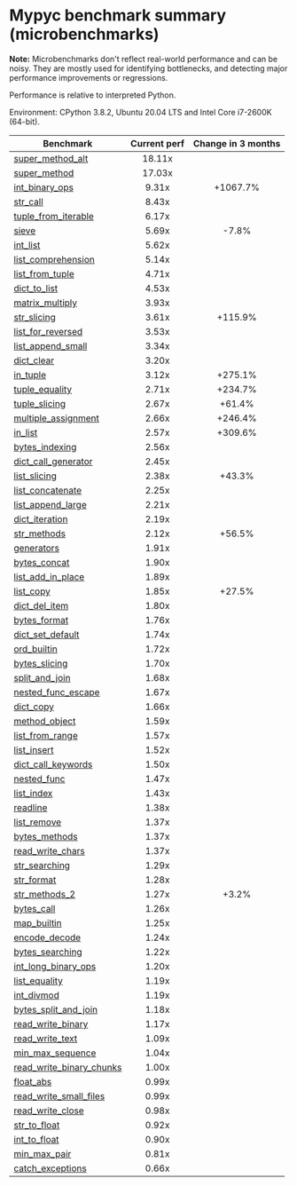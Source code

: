# Mypyc benchmark summary (microbenchmarks)

**Note:** Microbenchmarks don't reflect real-world performance and can be noisy.
           They are mostly used for identifying bottlenecks, and detecting major performance
           improvements or regressions.

Performance is relative to interpreted Python.

Environment: CPython 3.8.2, Ubuntu 20.04 LTS and Intel Core i7-2600K (64-bit).

| Benchmark | Current perf | Change in 3 months |
| --- | :---: | :---: |
| [super_method_alt](benchmarks/super_method_alt.md) | 18.11x |  |
| [super_method](benchmarks/super_method.md) | 17.03x |  |
| [int_binary_ops](benchmarks/int_binary_ops.md) | 9.31x | +1067.7% |
| [str_call](benchmarks/str_call.md) | 8.43x |  |
| [tuple_from_iterable](benchmarks/tuple_from_iterable.md) | 6.17x |  |
| [sieve](benchmarks/sieve.md) | 5.69x | -7.8% |
| [int_list](benchmarks/int_list.md) | 5.62x |  |
| [list_comprehension](benchmarks/list_comprehension.md) | 5.14x |  |
| [list_from_tuple](benchmarks/list_from_tuple.md) | 4.71x |  |
| [dict_to_list](benchmarks/dict_to_list.md) | 4.53x |  |
| [matrix_multiply](benchmarks/matrix_multiply.md) | 3.93x |  |
| [str_slicing](benchmarks/str_slicing.md) | 3.61x | +115.9% |
| [list_for_reversed](benchmarks/list_for_reversed.md) | 3.53x |  |
| [list_append_small](benchmarks/list_append_small.md) | 3.34x |  |
| [dict_clear](benchmarks/dict_clear.md) | 3.20x |  |
| [in_tuple](benchmarks/in_tuple.md) | 3.12x | +275.1% |
| [tuple_equality](benchmarks/tuple_equality.md) | 2.71x | +234.7% |
| [tuple_slicing](benchmarks/tuple_slicing.md) | 2.67x | +61.4% |
| [multiple_assignment](benchmarks/multiple_assignment.md) | 2.66x | +246.4% |
| [in_list](benchmarks/in_list.md) | 2.57x | +309.6% |
| [bytes_indexing](benchmarks/bytes_indexing.md) | 2.56x |  |
| [dict_call_generator](benchmarks/dict_call_generator.md) | 2.45x |  |
| [list_slicing](benchmarks/list_slicing.md) | 2.38x | +43.3% |
| [list_concatenate](benchmarks/list_concatenate.md) | 2.25x |  |
| [list_append_large](benchmarks/list_append_large.md) | 2.21x |  |
| [dict_iteration](benchmarks/dict_iteration.md) | 2.19x |  |
| [str_methods](benchmarks/str_methods.md) | 2.12x | +56.5% |
| [generators](benchmarks/generators.md) | 1.91x |  |
| [bytes_concat](benchmarks/bytes_concat.md) | 1.90x |  |
| [list_add_in_place](benchmarks/list_add_in_place.md) | 1.89x |  |
| [list_copy](benchmarks/list_copy.md) | 1.85x | +27.5% |
| [dict_del_item](benchmarks/dict_del_item.md) | 1.80x |  |
| [bytes_format](benchmarks/bytes_format.md) | 1.76x |  |
| [dict_set_default](benchmarks/dict_set_default.md) | 1.74x |  |
| [ord_builtin](benchmarks/ord_builtin.md) | 1.72x |  |
| [bytes_slicing](benchmarks/bytes_slicing.md) | 1.70x |  |
| [split_and_join](benchmarks/split_and_join.md) | 1.68x |  |
| [nested_func_escape](benchmarks/nested_func_escape.md) | 1.67x |  |
| [dict_copy](benchmarks/dict_copy.md) | 1.66x |  |
| [method_object](benchmarks/method_object.md) | 1.59x |  |
| [list_from_range](benchmarks/list_from_range.md) | 1.57x |  |
| [list_insert](benchmarks/list_insert.md) | 1.52x |  |
| [dict_call_keywords](benchmarks/dict_call_keywords.md) | 1.50x |  |
| [nested_func](benchmarks/nested_func.md) | 1.47x |  |
| [list_index](benchmarks/list_index.md) | 1.43x |  |
| [readline](benchmarks/readline.md) | 1.38x |  |
| [list_remove](benchmarks/list_remove.md) | 1.37x |  |
| [bytes_methods](benchmarks/bytes_methods.md) | 1.37x |  |
| [read_write_chars](benchmarks/read_write_chars.md) | 1.37x |  |
| [str_searching](benchmarks/str_searching.md) | 1.29x |  |
| [str_format](benchmarks/str_format.md) | 1.28x |  |
| [str_methods_2](benchmarks/str_methods_2.md) | 1.27x | +3.2% |
| [bytes_call](benchmarks/bytes_call.md) | 1.26x |  |
| [map_builtin](benchmarks/map_builtin.md) | 1.25x |  |
| [encode_decode](benchmarks/encode_decode.md) | 1.24x |  |
| [bytes_searching](benchmarks/bytes_searching.md) | 1.22x |  |
| [int_long_binary_ops](benchmarks/int_long_binary_ops.md) | 1.20x |  |
| [list_equality](benchmarks/list_equality.md) | 1.19x |  |
| [int_divmod](benchmarks/int_divmod.md) | 1.19x |  |
| [bytes_split_and_join](benchmarks/bytes_split_and_join.md) | 1.18x |  |
| [read_write_binary](benchmarks/read_write_binary.md) | 1.17x |  |
| [read_write_text](benchmarks/read_write_text.md) | 1.09x |  |
| [min_max_sequence](benchmarks/min_max_sequence.md) | 1.04x |  |
| [read_write_binary_chunks](benchmarks/read_write_binary_chunks.md) | 1.00x |  |
| [float_abs](benchmarks/float_abs.md) | 0.99x |  |
| [read_write_small_files](benchmarks/read_write_small_files.md) | 0.99x |  |
| [read_write_close](benchmarks/read_write_close.md) | 0.98x |  |
| [str_to_float](benchmarks/str_to_float.md) | 0.92x |  |
| [int_to_float](benchmarks/int_to_float.md) | 0.90x |  |
| [min_max_pair](benchmarks/min_max_pair.md) | 0.81x |  |
| [catch_exceptions](benchmarks/catch_exceptions.md) | 0.66x |  |

